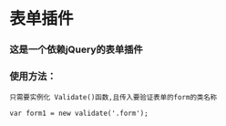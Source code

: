 # 表单插件
### 这是一个依赖jQuery的表单插件

### 使用方法：
	只需要实例化 Validate()函数,且传入要验证表单的form的类名称

	var form1 = new validate('.form');
